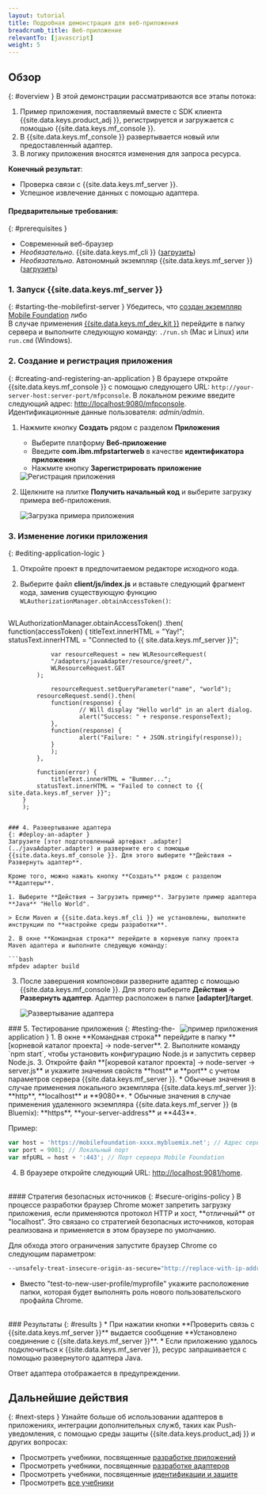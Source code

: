 ```yaml
---
layout: tutorial
title: Подробная демонстрация для веб-приложения
breadcrumb_title: Веб-приложение
relevantTo: [javascript]
weight: 5
---
```

<!-- NLS_CHARSET=UTF-8 -->
## Обзор
{: #overview }
В этой демонстрации рассматриваются все этапы потока:

1. Пример приложения, поставляемый вместе с SDK клиента {{site.data.keys.product_adj }}, регистрируется и загружается с помощью {{site.data.keys.mf_console }}.
2. В {{site.data.keys.mf_console }} развертывается новый или предоставленный адаптер.  
3. В логику приложения вносятся изменения для запроса ресурса.

**Конечный результат**:

* Проверка связи с {{site.data.keys.mf_server }}.
* Успешное извлечение данных с помощью адаптера.

#### Предварительные требования:
{: #prerequisites }
* Современный веб-браузер
* *Необязательно*. {{site.data.keys.mf_cli }} ([загрузить]({{site.baseurl}}/downloads))
* *Необязательно*. Автономный экземпляр {{site.data.keys.mf_server }} ([загрузить]({{site.baseurl}}/downloads))

### 1. Запуск {{site.data.keys.mf_server }}
{: #starting-the-mobilefirst-server }
Убедитесь, что [создан экземпляр Mobile Foundation](../../bluemix/using-mobile-foundation) либо  
В случае применения [{{site.data.keys.mf_dev_kit }}](../../installation-configuration/development/mobilefirst) перейдите в папку сервера и выполните следующую команду: `./run.sh` (Mac и Linux) или `run.cmd` (Windows).

### 2. Создание и регистрация приложения
{: #creating-and-registering-an-application }
В браузере откройте {{site.data.keys.mf_console }} с помощью следующего URL: `http://your-server-host:server-port/mfpconsole`. В локальном режиме введите следующий адрес: [http://localhost:9080/mfpconsole](http://localhost:9080/mfpconsole). Идентификационные данные пользователя: *admin/admin*.
 
1. Нажмите кнопку **Создать** рядом с разделом **Приложения**
    * Выберите платформу **Веб-приложение**
    * Введите **com.ibm.mfpstarterweb** в качестве **идентификатора приложения**
    * Нажмите кнопку **Зарегистрировать приложение**

    <img class="gifplayer" alt="Регистрация приложения" src="register-an-application-web.png"/>
 
2. Щелкните на плитке **Получить начальный код** и выберите загрузку примера веб-приложения.

    <img class="gifplayer" alt="Загрузка примера приложения" src="download-starter-code-web.png"/>
 
### 3. Изменение логики приложения
{: #editing-application-logic }
1. Откройте проект в предпочитаемом редакторе исходного кода.

2. Выберите файл **client/js/index.js** и вставьте следующий фрагмент кода, заменив существующую функцию `WLAuthorizationManager.obtainAccessToken()`:

   ```javascript
WLAuthorizationManager.obtainAccessToken()
        .then(
        function(accessToken) {
                titleText.innerHTML = "Yay!";
            statusText.innerHTML = "Connected to {{ site.data.keys.mf_server }}";
                
                var resourceRequest = new WLResourceRequest(
                "/adapters/javaAdapter/resource/greet/",
                WLResourceRequest.GET
            );
                
                resourceRequest.setQueryParameter("name", "world");
            resourceRequest.send().then(
                function(response) {
                        // Will display "Hello world" in an alert dialog.
                        alert("Success: " + response.responseText);
                },
                function(response) {
                        alert("Failure: " + JSON.stringify(response));
                }
                );
            },

            function(error) {
                titleText.innerHTML = "Bummer...";
            statusText.innerHTML = "Failed to connect to {{ site.data.keys.mf_server }}";
        }
        );
   ```
    
### 4. Развертывание адаптера
{: #deploy-an-adapter }
Загрузите [этот подготовленный артефакт .adapter](../javaAdapter.adapter) и разверните его с помощью {{site.data.keys.mf_console }}. Для этого выберите **Действия → Развернуть адаптер**.

Кроме того, можно нажать кнопку **Создать** рядом с разделом **Адаптеры**.  
        
1. Выберите **Действия → Загрузить пример**. Загрузите пример адаптера **Java** "Hello World".

   > Если Maven и {{site.data.keys.mf_cli }} не установлены, выполните инструкции по **настройке среды разработки**.

2. В окне **Командная строка** перейдите в корневую папку проекта Maven адаптера и выполните следующую команду:

   ```bash
   mfpdev adapter build
   ```

3. После завершения компоновки разверните адаптер с помощью {{site.data.keys.mf_console }}. Для этого выберите **Действия → Развернуть адаптер**. Адаптер расположен в папке **[adapter]/target**.
    
    <img class="gifplayer" alt="Развертывание адаптера" src="create-an-adapter.png"/>   


<img src="web-success.png" alt="пример приложения" style="float:right"/>
### 5. Тестирование приложения
{: #testing-the-application }
1. В окне **Командная строка** перейдите в папку **[корневой каталог проекта] → node-server**.
2. Выполните команду `npm start`, чтобы установить конфигурацию Node.js и запустить сервер Node.js.
3. Откройте файл **[коревой каталог проекта] → node-server → server.js** и укажите значения свойств **host** и **port** с учетом параметров сервера {{site.data.keys.mf_server }}.
    * Обычные значения в случае применения локального экземпляра {{site.data.keys.mf_server }}: **http**, **localhost** и **9080**.
    * Обычные значения в случае применения удаленного экземпляра {{site.data.keys.mf_server }} (в Bluemix): **https**, **your-server-address** и **443**. 

   Пример:  
    
   ```javascript
   var host = 'https://mobilefoundation-xxxx.mybluemix.net'; // Адрес сервера Mobile Foundation
   var port = 9081; // Локальный порт
   var mfpURL = host + ':443'; // Порт сервера Mobile Foundation
   ```
   
4. В браузере откройте следующий URL: [http://localhost:9081/home](http://localhost:9081/home).

<br>
#### Стратегия безопасных источников
{: #secure-origins-policy }
В процессе разработки браузер Chrome может запретить загрузку приложения, если применяются протокол HTTP и хост, **отличный** от "localhost". Это связано со стратегией безопасных источников, которая реализована и применяется в этом браузере по умолчанию.

Для обхода этого ограничения запустите браузер Chrome со следующим параметром:

```bash
--unsafely-treat-insecure-origin-as-secure="http://replace-with-ip-address-or-host:port-number" --user-data-dir=/test-to-new-user-profile/myprofile
```

- Вместо "test-to-new-user-profile/myprofile" укажите расположение папки, которая будет выполнять роль нового пользовательского профайла Chrome.

<br clear="all"/>
### Результаты
{: #results }
* При нажатии кнопки **Проверить связь с {{site.data.keys.mf_server }}** выдается сообщение **Установлено соединение с {{site.data.keys.mf_server }}**.
* Если приложению удалось подключиться к {{site.data.keys.mf_server }}, ресурс запрашивается с помощью развернутого адаптера Java.

Ответ адаптера отображается в предупреждении.

## Дальнейшие действия
{: #next-steps }
Узнайте больше об использовании адаптеров в приложениях, интеграции дополнительных служб, таких как Push-уведомления, с помощью среды защиты {{site.data.keys.product_adj }} и других вопросах:

- Просмотреть учебники, посвященные [разработке приложений](../../application-development/)
- Просмотреть учебники, посвященные [разработке адаптеров](../../adapters/)
- Просмотреть учебники, посвященные [идентификации и защите](../../authentication-and-security/)
- Просмотреть [все учебники](../../all-tutorials)
